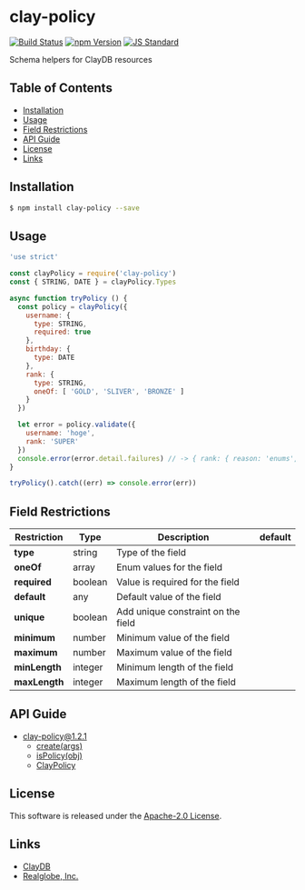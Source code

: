 clay-policy
==========

<!---
This file is generated by ape-tmpl. Do not update manually.
--->

<!-- Badge Start -->
<a name="badges"></a>

[![Build Status][bd_travis_com_shield_url]][bd_travis_com_url]
[![npm Version][bd_npm_shield_url]][bd_npm_url]
[![JS Standard][bd_standard_shield_url]][bd_standard_url]

[bd_repo_url]: https://github.com/realglobe-Inc/clay-policy
[bd_travis_url]: http://travis-ci.org/realglobe-Inc/clay-policy
[bd_travis_shield_url]: http://img.shields.io/travis/realglobe-Inc/clay-policy.svg?style=flat
[bd_travis_com_url]: http://travis-ci.com/realglobe-Inc/clay-policy
[bd_travis_com_shield_url]: https://api.travis-ci.com/realglobe-Inc/clay-policy.svg?token=aeFzCpBZebyaRijpCFmm
[bd_license_url]: https://github.com/realglobe-Inc/clay-policy/blob/master/LICENSE
[bd_codeclimate_url]: http://codeclimate.com/github/realglobe-Inc/clay-policy
[bd_codeclimate_shield_url]: http://img.shields.io/codeclimate/github/realglobe-Inc/clay-policy.svg?style=flat
[bd_codeclimate_coverage_shield_url]: http://img.shields.io/codeclimate/coverage/github/realglobe-Inc/clay-policy.svg?style=flat
[bd_gemnasium_url]: https://gemnasium.com/realglobe-Inc/clay-policy
[bd_gemnasium_shield_url]: https://gemnasium.com/realglobe-Inc/clay-policy.svg
[bd_npm_url]: http://www.npmjs.org/package/clay-policy
[bd_npm_shield_url]: http://img.shields.io/npm/v/clay-policy.svg?style=flat
[bd_standard_url]: http://standardjs.com/
[bd_standard_shield_url]: https://img.shields.io/badge/code%20style-standard-brightgreen.svg

<!-- Badge End -->


<!-- Description Start -->
<a name="description"></a>

Schema helpers for ClayDB resources

<!-- Description End -->


<!-- Overview Start -->
<a name="overview"></a>



<!-- Overview End -->


<!-- Sections Start -->
<a name="sections"></a>

<!-- Section from "doc/guides/00.TOC.md.hbs" Start -->

<a name="section-doc-guides-00-t-o-c-md"></a>

Table of Contents
----------------

- [Installation](#installation)
- [Usage](#usage)
- [Field Restrictions](#field-restrictions)
- [API Guide](#api-guide)
- [License](#license)
- [Links](#links)


<!-- Section from "doc/guides/00.TOC.md.hbs" End -->

<!-- Section from "doc/guides/01.Installation.md.hbs" Start -->

<a name="section-doc-guides-01-installation-md"></a>

Installation
-----

```bash
$ npm install clay-policy --save
```


<!-- Section from "doc/guides/01.Installation.md.hbs" End -->

<!-- Section from "doc/guides/02.Usage.md.hbs" Start -->

<a name="section-doc-guides-02-usage-md"></a>

Usage
---------

```javascript
'use strict'

const clayPolicy = require('clay-policy')
const { STRING, DATE } = clayPolicy.Types

async function tryPolicy () {
  const policy = clayPolicy({
    username: {
      type: STRING,
      required: true
    },
    birthday: {
      type: DATE
    },
    rank: {
      type: STRING,
      oneOf: [ 'GOLD', 'SLIVER', 'BRONZE' ]
    }
  })

  let error = policy.validate({
    username: 'hoge',
    rank: 'SUPER'
  })
  console.error(error.detail.failures) // -> { rank: { reason: 'enums', expects: [ /* ... */ ], actual: 'ULTRA' } }
}

tryPolicy().catch((err) => console.error(err))

```


<!-- Section from "doc/guides/02.Usage.md.hbs" End -->

<!-- Section from "doc/guides/10.Field Restrictions.md.hbs" Start -->

<a name="section-doc-guides-10-field-restrictions-md"></a>

Field Restrictions
-----

| Restriction | Type | Description | default |
| ---------- | ---- | --------- | ------ |
| **type** | string | Type of the field |  |
| **oneOf** | array | Enum values for the field |  |
| **required** | boolean | Value is required for the field |  |
| **default** | any | Default value of the field |  |
| **unique** | boolean | Add unique constraint on the field |  |
| **minimum** | number | Minimum value of the field |  |
| **maximum** | number | Maximum value of the field |  |
| **minLength** | integer | Minimum length of the field |  |
| **maxLength** | integer | Maximum length of the field |  |


<!-- Section from "doc/guides/10.Field Restrictions.md.hbs" End -->

<!-- Section from "doc/guides/11.API Guide.md.hbs" Start -->

<a name="section-doc-guides-11-a-p-i-guide-md"></a>

API Guide
-----

+ [clay-policy@1.2.1](./doc/api/api.md)
  + [create(args)](./doc/api/api.md#clay-policy-function-create)
  + [isPolicy(obj)](./doc/api/api.md#clay-policy-function-is-policy)
  + [ClayPolicy](./doc/api/api.md#clay-policy-class)


<!-- Section from "doc/guides/11.API Guide.md.hbs" End -->


<!-- Sections Start -->


<!-- LICENSE Start -->
<a name="license"></a>

License
-------
This software is released under the [Apache-2.0 License](https://github.com/realglobe-Inc/clay-policy/blob/master/LICENSE).

<!-- LICENSE End -->


<!-- Links Start -->
<a name="links"></a>

Links
------

+ [ClayDB][clay_d_b_url]
+ [Realglobe, Inc.][realglobe,_inc__url]

[clay_d_b_url]: https://github.com/realglobe-Inc/claydb
[realglobe,_inc__url]: http://realglobe.jp

<!-- Links End -->
